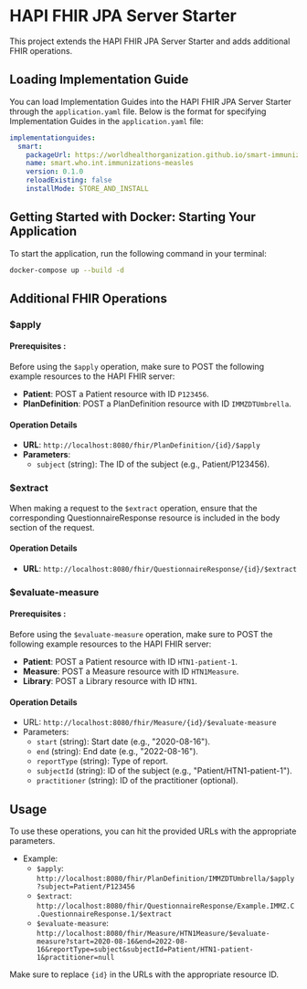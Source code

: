 # HAPI FHIR JPA Server Starter

This project extends the HAPI FHIR JPA Server Starter and adds additional FHIR operations.


## Loading Implementation Guide

You can load Implementation Guides into the HAPI FHIR JPA Server Starter through the `application.yaml` file. Below is the format for specifying Implementation Guides in the `application.yaml` file:

```yaml
implementationguides:
  smart:
    packageUrl: https://worldhealthorganization.github.io/smart-immunizations-measles/package.tgz
    name: smart.who.int.immunizations-measles
    version: 0.1.0
    reloadExisting: false
    installMode: STORE_AND_INSTALL
```



## Getting Started with Docker: Starting Your Application

To start the application, run the following command in your terminal:

```bash
docker-compose up --build -d
```

## Additional FHIR Operations

### $apply

#### **Prerequisites :**

Before using the `$apply` operation, make sure to POST the following example resources to the HAPI FHIR server:

- **Patient**: POST a Patient resource with ID `P123456`.
- **PlanDefinition**: POST a PlanDefinition resource with ID `IMMZDTUmbrella`.

#### Operation Details

- **URL**: `http://localhost:8080/fhir/PlanDefinition/{id}/$apply`
- **Parameters**:
  - `subject` (string): The ID of the subject (e.g., Patient/P123456).

### $extract

When making a request to the `$extract` operation, ensure that the corresponding QuestionnaireResponse resource is included in the body section of the request.

#### Operation Details

- **URL**: `http://localhost:8080/fhir/QuestionnaireResponse/{id}/$extract`


### $evaluate-measure

#### **Prerequisites :**

Before using the `$evaluate-measure` operation, make sure to POST the following example resources to the HAPI FHIR server:

- **Patient**: POST a Patient resource with ID `HTN1-patient-1`.
- **Measure**: POST a Measure resource with ID `HTN1Measure`.
- **Library**: POST a Library resource with ID `HTN1`.

#### Operation Details

- URL: `http://localhost:8080/fhir/Measure/{id}/$evaluate-measure`
- Parameters:
    - `start` (string): Start date (e.g., "2020-08-16").
    - `end` (string): End date (e.g., "2022-08-16").
    - `reportType` (string): Type of report.
    - `subjectId` (string): ID of the subject (e.g., "Patient/HTN1-patient-1").
    - `practitioner` (string): ID of the practitioner (optional).

## Usage
To use these operations, you can hit the provided URLs with the appropriate parameters.

- Example:
    - `$apply`: `http://localhost:8080/fhir/PlanDefinition/IMMZDTUmbrella/$apply?subject=Patient/P123456`
    - `$extract`: `http://localhost:8080/fhir/QuestionnaireResponse/Example.IMMZ.C.QuestionnaireResponse.1/$extract`
    - `$evaluate-measure`: `http://localhost:8080/fhir/Measure/HTN1Measure/$evaluate-measure?start=2020-08-16&end=2022-08-16&reportType=subject&subjectId=Patient/HTN1-patient-1&practitioner=null`

Make sure to replace `{id}` in the URLs with the appropriate resource ID.
